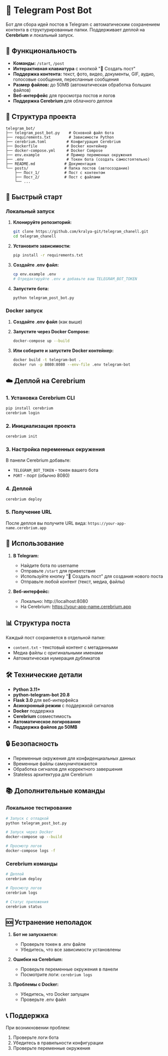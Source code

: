 # 📱 Telegram Post Bot

Бот для сбора идей постов в Telegram с автоматическим сохранением контента в структурированные папки. Поддерживает деплой на **Cerebrium** и локальный запуск.

## 🚀 Функциональность

- **Команды:** `/start`, `/post`
- **Интерактивная клавиатура** с кнопкой "📝 Создать пост"
- **Поддержка контента:** текст, фото, видео, документы, GIF, аудио, голосовые сообщения, пересланные сообщения
- **Размер файлов:** до 50MB (автоматическая обработка больших файлов)
- **Веб-интерфейс** для просмотра постов и логов
- **Поддержка Cerebrium** для облачного деплоя

## 📁 Структура проекта

```
telegram_bot/
├── telegram_post_bot.py    # Основной файл бота
├── requirements.txt        # Зависимости Python
├── cerebrium.toml         # Конфигурация Cerebrium
├── Dockerfile             # Docker контейнер
├── docker-compose.yml     # Docker Compose
├── env.example            # Пример переменных окружения
├── .env                   # Токен бота (создать самостоятельно)
├── README.md             # Документация
└── posts/                # Папка постов (автосоздание)
    ├── Пост_1/           # Пост с контентом
    ├── Пост_2/           # Пост с файлами
    └── ...
```

## 🚀 Быстрый старт

### Локальный запуск

1. **Клонируйте репозиторий:**
   ```bash
   git clone https://github.com/kralya-git/telegram_chanell.git
   cd telegram_chanell
   ```

2. **Установите зависимости:**
   ```bash
   pip install -r requirements.txt
   ```

3. **Создайте .env файл:**
   ```bash
   cp env.example .env
   # Отредактируйте .env и добавьте ваш TELEGRAM_BOT_TOKEN
   ```

4. **Запустите бота:**
   ```bash
   python telegram_post_bot.py
   ```

### Docker запуск

1. **Создайте .env файл** (как выше)

2. **Запустите через Docker Compose:**
   ```bash
   docker-compose up --build
   ```

3. **Или соберите и запустите Docker контейнер:**
   ```bash
   docker build -t telegram-bot .
   docker run -p 8080:8080 --env-file .env telegram-bot
   ```

## ☁️ Деплой на Cerebrium

### 1. Установка Cerebrium CLI

```bash
pip install cerebrium
cerebrium login
```

### 2. Инициализация проекта

```bash
cerebrium init
```

### 3. Настройка переменных окружения

В панели Cerebrium добавьте:
- `TELEGRAM_BOT_TOKEN` - токен вашего бота
- `PORT` - порт (обычно 8080)

### 4. Деплой

```bash
cerebrium deploy
```

### 5. Получение URL

После деплоя вы получите URL вида:
`https://your-app-name.cerebrium.app`

## 🔧 Использование

1. **В Telegram:**
   - Найдите бота по username
   - Отправьте `/start` для приветствия
   - Используйте кнопку "📝 Создать пост" для создания нового поста
   - Отправьте любой контент (текст, медиа, файлы)

2. **Веб-интерфейс:**
   - Локально: http://localhost:8080
   - На Cerebrium: https://your-app-name.cerebrium.app

## 📊 Структура поста

Каждый пост сохраняется в отдельной папке:
- `content.txt` - текстовый контент с метаданными
- Медиа файлы с оригинальными именами
- Автоматическая нумерация дубликатов

## 🛠️ Технические детали

- **Python 3.11+**
- **python-telegram-bot 20.8**
- **Flask 3.0** для веб-интерфейса
- **Асинхронный режим** с поддержкой сигналов
- **Docker** поддержка
- **Cerebrium** совместимость
- **Автоматическое логирование**
- **Поддержка файлов до 50MB**

## 🔒 Безопасность

- Переменные окружения для конфиденциальных данных
- Временные файлы самоуничтожаются
- Обработка сигналов для корректного завершения
- Stateless архитектура для Cerebrium

## 📚 Дополнительные команды

### Локальное тестирование

```bash
# Запуск с отладкой
python telegram_post_bot.py

# Запуск через Docker
docker-compose up --build

# Просмотр логов
docker-compose logs -f
```

### Cerebrium команды

```bash
# Деплой
cerebrium deploy

# Просмотр логов
cerebrium logs

# Статус приложения
cerebrium status
```

## 🆘 Устранение неполадок

1. **Бот не запускается:**
   - Проверьте токен в .env файле
   - Убедитесь, что все зависимости установлены

2. **Ошибки на Cerebrium:**
   - Проверьте переменные окружения в панели
   - Посмотрите логи: `cerebrium logs`

3. **Проблемы с Docker:**
   - Убедитесь, что Docker запущен
   - Проверьте .env файл

## 📞 Поддержка

При возникновении проблем:
1. Проверьте логи бота
2. Убедитесь в правильности конфигурации
3. Проверьте переменные окружения